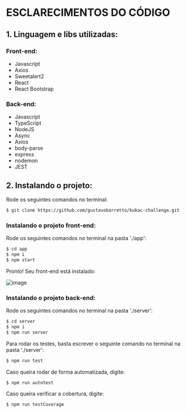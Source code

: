 # ESCLARECIMENTOS DO CÓDIGO

## 1. Linguagem e libs utilizadas:

### Front-end:
* Javascript
* Axios
* Sweetalert2
* React
* React Bootstrap

### Back-end:
* Javascript
* TypeScript
* NodeJS
* Async
* Axios
* body-parse
* express
* nodemon
* JEST

## 2. Instalando o projeto:
Rode os seguintes comandos no terminal:

```bash
$ git clone https://github.com/gustavobarretto/kukac-challenge.git
```
### Instalando o projeto front-end:
Rode os seguintes comandos no terminal na pasta './app':

```bash
$ cd app
$ npm i
$ npm start
```
Pronto! Seu front-end está instalado:

![image](https://cdn.discordapp.com/attachments/869979419643637783/919975291949031424/unknown.png)

### Instalando o projeto back-end:
Rode os seguintes comandos no terminal na pasta './server':

```bash
$ cd server
$ npm i
$ npm run server
```

Para rodar os testes, basta escrever o seguinte comando no terminal na pasta './server':
```bash
$ npm run test
```
Caso queira rodar de forma automatizada, digite:
```bash
$ npm run autotest
```
Caso queira verificar a cobertura, digite:
```bash
$ npm run testCoverage
```
